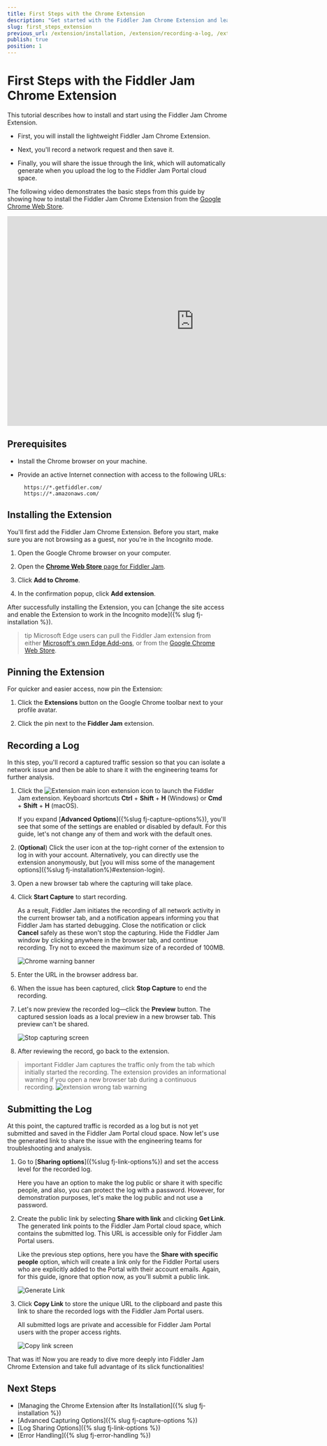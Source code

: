 ```yaml
---
title: First Steps with the Chrome Extension
description: "Get started with the Fiddler Jam Chrome Extension and learn how to install, record, and preview network logs, and save and share the recording with the engineering teams."
slug: first_steps_extension
previous_url: /extension/installation, /extension/recording-a-log, /extension/submitting-a-log
publish: true
position: 1
---
```


# First Steps with the Fiddler Jam Chrome Extension

This tutorial describes how to install and start using the Fiddler Jam Chrome Extension.

- First, you will install the lightweight Fiddler Jam Chrome Extension.

- Next, you'll record a network request and then save it.

- Finally, you will share the issue through the link, which will automatically generate when you upload the log to the Fiddler Jam Portal cloud space.  

The following video demonstrates the basic steps from this guide by showing how to install the Fiddler Jam Chrome Extension from the [Google Chrome Web Store](https://chrome.google.com/webstore/detail/fiddler-jam/fnkjlegmkbicdodlheligomlfbdblpfj).

<iframe width="853" height="480" src="https://www.youtube.com/embed/AegKWavRSv0" title="YouTube video player" frameborder="0" allow="accelerometer; autoplay; clipboard-write; encrypted-media; gyroscope; picture-in-picture" allowfullscreen></iframe>

## Prerequisites

* Install the Chrome browser on your machine.

* Provide an active Internet connection with access to the following URLs:

    ```curl
      https://*.getfiddler.com/
      https://*.amazonaws.com/
    ```

## Installing the Extension

You'll first add the Fiddler Jam Chrome Extension. Before you start, make sure you are not browsing as a guest, nor you're in the Incognito mode.

1. Open the Google Chrome browser on your computer.

1. Open the [**Chrome Web Store** page for Fiddler Jam](https://chrome.google.com/webstore/detail/fiddler-jam/fnkjlegmkbicdodlheligomlfbdblpfj).

1. Click **Add to Chrome**.

1. In the confirmation popup, click **Add extension**.

After successfully installing the Extension, you can [change the site access and enable the Extension to work in the Incognito mode]({% slug fj-installation %}).

>tip Microsoft Edge users can pull the Fiddler Jam extension from either [Microsoft's own Edge Add-ons](https://microsoftedge.microsoft.com/addons/detail/fiddler-jam/fpolpgbhhhbioobffnkcfhmdafkgcmbh), or from the [Google Chrome Web Store](https://chrome.google.com/webstore/detail/fiddler-jam/fnkjlegmkbicdodlheligomlfbdblpfj).

## Pinning the Extension

For quicker and easier access, now pin the Extension:

1. Click the **Extensions** button on the Google Chrome toolbar next to your profile avatar.

1. Click the pin next to the **Fiddler Jam** extension.


## Recording a Log

In this step, you'll record a captured traffic session so that you can isolate a network issue and then be able to share it with the engineering teams for further analysis.  

1. Click the ![Extension main icon](../images/ext/ext-icons/small-logo.png) extension icon to launch the Fiddler Jam extension. Keyboard shortcuts **Ctrl** + **Shift** + **H** (Windows) or **Cmd** + **Shift** + **H** (macOS).

    If you expand [**Advanced Options**]({%slug fj-capture-options%}), you'll see that some of the settings are enabled or disabled by default. For this guide, let's not change any of them and work with the default ones.

1. (**Optional**) Click the user icon at the top-right corner of the extension to log in with your account. Alternatively, you can directly use the extension anonymously, but [you will miss some of the management options]({%slug fj-installation%}#extension-login).       

1. Open a new browser tab where the capturing will take place.

1. Click **Start Capture** to start recording.

    As a result, Fiddler Jam initiates the recording of all network activity in the current browser tab, and a notification appears informing you that Fiddler Jam has started debugging. Close the notification or click **Cancel** safely as these won't stop the capturing. Hide the Fiddler Jam window by clicking anywhere in the browser tab, and continue recording. Try not to exceed the maximum size of a recorded of 100MB.

    ![Chrome warning banner](../images/ext/ext-images/extension-chrome-notification.png)

1. Enter the URL in the browser address bar.

1. When the issue has been captured, click **Stop Capture** to end the recording.

1. Let's now preview the recorded log&mdash;click the **Preview** button. The captured session loads as a local preview in a new browser tab. This preview can't be shared.

   ![Stop capturing screen](../images/ext/ext-images/extension-local-preview.png)

1. After reviewing the record, go back to the extension.

>important Fiddler Jam captures the traffic only from the tab which initially started the recording. The extension provides an informational warning if you open a new browser tab during a continuous recording. 
> ![extension wrong tab warning](../images/ext/ext-images/extension-wrong-tab.png)


## Submitting the Log

At this point, the captured traffic is recorded as a log but is not yet submitted and saved in the Fiddler Jam Portal cloud space. Now let's use the generated link to share the issue with the engineering teams for troubleshooting and analysis.

1. Go to [**Sharing options**]({%slug fj-link-options%}) and set the access level for the recorded log.

    Here you have an option to make the log public or share it with specific people, and also, you can protect the log with a password. However, for demonstration purposes, let's make the log public and not use a password.

1. Create the public link by selecting **Share with link** and clicking **Get Link**. The generated link points to the Fiddler Jam Portal cloud space, which contains the submitted log. This URL is accessible only for Fiddler Jam Portal users.

    Like the previous step options, here you have the **Share with specific people** option, which will create a link only for the Fiddler Portal users who are explicitly added to the Portal with their account emails. Again, for this guide, ignore that option now, as you'll submit a public link.  

    ![Generate Link](../images/ext/ext-images/extension-link-options.png)

1. Click **Copy Link** to store the unique URL to the clipboard and paste this link to share the recorded logs with the Fiddler Jam Portal users.

    All submitted logs are private and accessible for Fiddler Jam Portal users with the proper access rights.

   ![Copy link screen](../images/ext/ext-images/extension-link-options-copy-link.png)

That was it! Now you are ready to dive more deeply into Fiddler Jam Chrome Extension and take full advantage of its slick functionalities!

## Next Steps

* [Managing the Chrome Extension after Its Installation]({% slug fj-installation %})
* [Advanced Capturing Options]({% slug fj-capture-options %})
* [Log Sharing Options]({% slug fj-link-options %})
* [Error Handling]({% slug fj-error-handling %})
